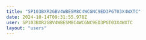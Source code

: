 ```yaml
---
title: "SP103BXR2GBV4WBESM8C4WCGNC9ED3PGT03X4WXTC"
date: 2024-10-14T09:31:55.978Z
user: SP103BXR2GBV4WBESM8C4WCGNC9ED3PGT03X4WXTC
layout: "users"
---
```

    